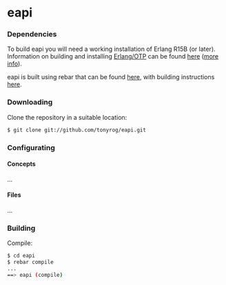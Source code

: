 eapi
=====



### Dependencies

To build eapi you will need a working installation of Erlang R15B (or
later).<br/>
Information on building and installing [Erlang/OTP](http://www.erlang.org)
can be found [here](https://github.com/erlang/otp/wiki/Installation)
([more info](https://github.com/erlang/otp/blob/master/INSTALL.md)).

eapi is built using rebar that can be found [here](https://github.com/basho/rebar), with building instructions [here](https://github.com/basho/rebar/wiki/Building-rebar).


### Downloading

Clone the repository in a suitable location:

```sh
$ git clone git://github.com/tonyrog/eapi.git
```
### Configurating
#### Concepts

...

#### Files

...

### Building

Compile:

```sh
$ cd eapi
$ rebar compile
...
==> eapi (compile)
```


